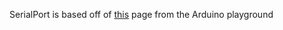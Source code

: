 SerialPort is based off of [this](https://playground.arduino.cc/Interfacing/CPPWindows/) page from the Arduino playground